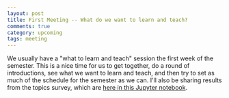 ```yaml
---
layout: post
title: First Meeting -- What do we want to learn and teach?
comments: true
category: upcoming
tags: meeting
---
```


We usually have a "what to learn and teach" session the first week of the semester. This is a nice time for us to get together, do a round of introductions, see what we want to learn and teach, and then try to set as much of the schedule for the semester as we can. I'll also be sharing results from the topics survey, which are [here in this Jupyter notebook](https://github.com/thehackerwithin/berkeley/blob/master/code_examples/survey_f17/survey.ipynb).
